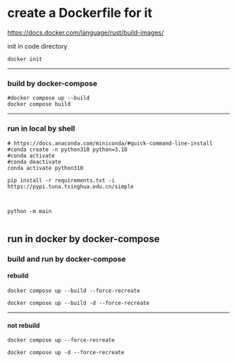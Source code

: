 
# create a Dockerfile for it

https://docs.docker.com/language/rust/build-images/

init in code directory
```shell
docker init
```
---

### build by docker-compose

```shell
#docker compose up --build
docker compose build
```
---


### run in local by shell

```shell
# https://docs.anaconda.com/miniconda/#quick-command-line-install
#conda create -n python310 python=3.10
#conda activate
#conda deactivate
conda activate python310

pip install -r requirements.txt -i https://pypi.tuna.tsinghua.edu.cn/simple

```

```shell


python -m main


```

## run in docker by docker-compose

### build and run by docker-compose
#### rebuild
```shell
docker compose up --build --force-recreate
```

```shell
docker compose up --build -d --force-recreate
```
---
#### not rebuild
```shell
docker compose up --force-recreate

```
```shell
docker compose up -d --force-recreate

```
